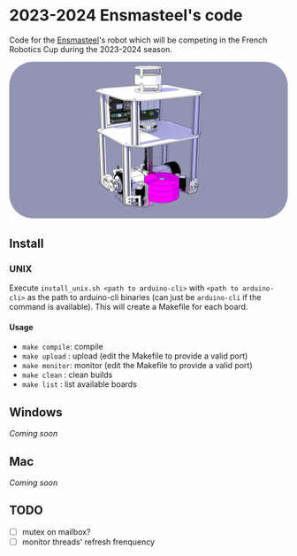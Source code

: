 # 2023-2024 Ensmasteel's code
Code for the [Ensmasteel](https://github.com/Ensmasteel)'s robot which will be competing in the French Robotics Cup during the 2023-2024 season.

<p align="center">
	<img src="https://github.com/titofra/Ensmasteel-2023-2024-Code/blob/main/resource/robot.png" width="700">
</p>

## Install

### UNIX

Execute `install_unix.sh <path to arduino-cli>` with `<path to arduino-cli>` as the path to arduino-cli binaries (can just be `arduino-cli` if the command is available). This will create a Makefile for each board.

#### Usage

- `make compile`: compile
- `make upload`	: upload (edit the Makefile to provide a valid port)
- `make monitor`: monitor (edit the Makefile to provide a valid port)
- `make clean`	: clean builds
- `make list`	: list available boards

## Windows

*Coming soon*

## Mac

*Coming soon*

## TODO

- [ ] mutex on mailbox?
- [ ] monitor threads' refresh frenquency
